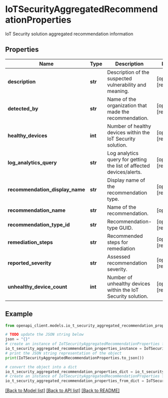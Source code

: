 # IoTSecurityAggregatedRecommendationProperties

IoT Security solution aggregated recommendation information

## Properties

Name | Type | Description | Notes
------------ | ------------- | ------------- | -------------
**description** | **str** | Description of the suspected vulnerability and meaning. | [optional] [readonly] 
**detected_by** | **str** | Name of the organization that made the recommendation. | [optional] [readonly] 
**healthy_devices** | **int** | Number of healthy devices within the IoT Security solution. | [optional] [readonly] 
**log_analytics_query** | **str** | Log analytics query for getting the list of affected devices/alerts. | [optional] [readonly] 
**recommendation_display_name** | **str** | Display name of the recommendation type. | [optional] [readonly] 
**recommendation_name** | **str** | Name of the recommendation. | [optional] 
**recommendation_type_id** | **str** | Recommendation-type GUID. | [optional] [readonly] 
**remediation_steps** | **str** | Recommended steps for remediation | [optional] [readonly] 
**reported_severity** | **str** | Assessed recommendation severity. | [optional] [readonly] 
**unhealthy_device_count** | **int** | Number of unhealthy devices within the IoT Security solution. | [optional] [readonly] 

## Example

```python
from openapi_client.models.io_t_security_aggregated_recommendation_properties import IoTSecurityAggregatedRecommendationProperties

# TODO update the JSON string below
json = "{}"
# create an instance of IoTSecurityAggregatedRecommendationProperties from a JSON string
io_t_security_aggregated_recommendation_properties_instance = IoTSecurityAggregatedRecommendationProperties.from_json(json)
# print the JSON string representation of the object
print(IoTSecurityAggregatedRecommendationProperties.to_json())

# convert the object into a dict
io_t_security_aggregated_recommendation_properties_dict = io_t_security_aggregated_recommendation_properties_instance.to_dict()
# create an instance of IoTSecurityAggregatedRecommendationProperties from a dict
io_t_security_aggregated_recommendation_properties_from_dict = IoTSecurityAggregatedRecommendationProperties.from_dict(io_t_security_aggregated_recommendation_properties_dict)
```
[[Back to Model list]](../README.md#documentation-for-models) [[Back to API list]](../README.md#documentation-for-api-endpoints) [[Back to README]](../README.md)


